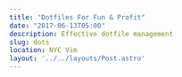 ```yaml
---
title: "Dotfiles For Fun & Profit"
date: "2017-06-13T05:00"
description: Effective dotfile management
slug: dots
location: NYC Vim
layout: '../../layouts/Post.astro'
---
```


<ResponsiveIFrame
  src="https://docs.google.com/presentation/d/e/2PACX-1vQZg4uXLyw5SMuTbyZJ--fksNQTq4Ih34aWwcdLq9bAe1BeKLpcP-d05UwAAtVJieh5WjkD0iJln4is/embed?start=false&loop=false&delayms=3000"
  frameborder="0"
  width="960"
  height="569"
  allowFullScreen={true}
/>
